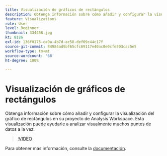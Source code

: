 ```yaml
---
title: Visualización de gráficos de rectángulos
description: Obtenga información sobre cómo añadir y configurar la visualización del gráfico de rectángulos en su proyecto de Analysis Workspace. Esta visualización puede ayudarle a analizar visualmente muchos puntos de datos a la vez.
feature: Visualizations
role: User
level: Beginner
thumbnail: 334458.jpg
kt: 8186
exl-id: 136f0175-ca0a-4b7d-ac58-def09c44c17f
source-git-commit: 84984ad9bf65cfc69117e40ac0e0cfe503cac5e5
workflow-type: tm+mt
source-wordcount: '68'
ht-degree: 100%

---
```


# Visualización de gráficos de rectángulos

Obtenga información sobre cómo añadir y configurar la visualización del gráfico de rectángulos en su proyecto de Analysis Workspace. Esta visualización puede ayudarle a analizar visualmente muchos puntos de datos a la vez.

>[!VIDEO](https://video.tv.adobe.com/v/334458/?quality=12&learn=on)

Para obtener más información, consulte la [documentación](https://experienceleague.adobe.com/docs/analytics/analyze/analysis-workspace/visualizations/treemap.html?lang=es).
